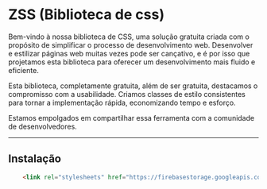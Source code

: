 # ZSS (Biblioteca de css)

Bem-vindo à nossa biblioteca de CSS, uma solução gratuita criada com o propósito de simplificar o processo de desenvolvimento web. Desenvolver e estilizar páginas web muitas vezes pode ser cançativo, e é por isso que projetamos esta biblioteca para oferecer um desenvolvimento mais fluido e eficiente.

Esta biblioteca, completamente gratuita, além de ser gratuita, destacamos o compromisso com a usabilidade. Criamos classes de estilo consistentes para tornar a implementação rápida, economizando tempo e esforço.

Estamos empolgados em compartilhar essa ferramenta com a comunidade de desenvolvedores.

---

## Instalação
``` html
	<link rel="stylesheets" href="https://firebasestorage.googleapis.com/v0/b/cdns-69353.appspot.com/o/ZSS%2Fzss.css?alt=media&token=cb68b1d6-06d4-4314-8014-b2b37440906a" />
```